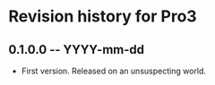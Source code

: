 # Revision history for Pro3

## 0.1.0.0  -- YYYY-mm-dd

* First version. Released on an unsuspecting world.
